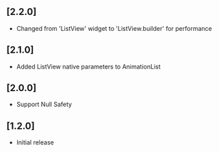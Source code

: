 ## [2.2.0] 
* Changed from 'ListView' widget to 'ListView.builder' for performance

## [2.1.0] 
* Added ListView native parameters to AnimationList

## [2.0.0] 
* Support Null Safety

## [1.2.0] 
* Initial release
